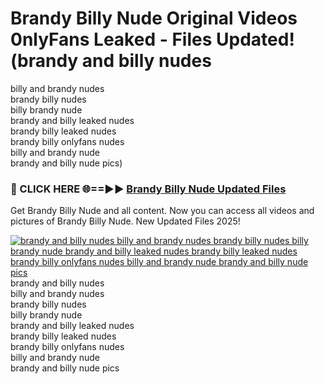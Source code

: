 # Brandy Billy Nude Original Videos 0nlyFans Leaked - Files Updated! (brandy and billy nudes<br>
billy and brandy nudes<br>
brandy billy nudes<br>
billy brandy nude<br>
brandy and billy leaked nudes<br>
brandy billy leaked nudes<br>
brandy billy onlyfans nudes<br>
billy and brandy nude<br>
brandy and billy nude pics)

<h3>🔴 CLICK HERE 🌐==►► <a href="https://tinyurl.com/2p9ay9w9" rel="nofollow">Brandy Billy Nude Updated Files</a></h3>

Get Brandy Billy Nude and all content. Now you can access all videos and pictures of Brandy Billy Nude. New Updated Files 2025!

[![brandy and billy nudes<br>
billy and brandy nudes<br>
brandy billy nudes<br>
billy brandy nude<br>
brandy and billy leaked nudes<br>
brandy billy leaked nudes<br>
brandy billy onlyfans nudes<br>
billy and brandy nude<br>
brandy and billy nude pics](https://i.imgur.com/KQgVmj3.gif)](https://tinyurl.com/2p9ay9w9)
brandy and billy nudes<br>
billy and brandy nudes<br>
brandy billy nudes<br>
billy brandy nude<br>
brandy and billy leaked nudes<br>
brandy billy leaked nudes<br>
brandy billy onlyfans nudes<br>
billy and brandy nude<br>
brandy and billy nude pics